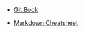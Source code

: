 - [Git Book](https://git-scm.com/book/en/v2 "Git Book")

- [Markdown Cheatsheet](https://github.com/adam-p/markdown-here/wiki/Markdown-Cheatsheet "Markdown Cheatsheet")

